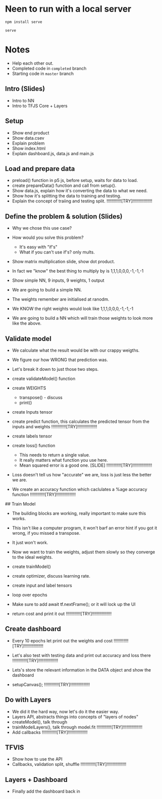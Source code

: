 # Neen to run with a local server

`npm install serve`

`serve`

# Notes

- Help each other out.
- Completed code in `completed` branch
- Starting code in `master` branch

## Intro (Slides)

- Intro to NN
- Intro to TFJS Core + Layers

## Setup

- Show end product
- Show data.csev
- Explain problem
- Show index.html
- Explain dashboard.js, data.js and main.js

## Load and prepare data

- preload() function in p5 js, before setup, waits for data to load.
- create prepareData() function and call from setup().
- Show data.js, explain how it's converting the data to what we need.
- Show how it's splitting the data to training and testing.
- Explain the concept of traiing and testing split.
  !!!!!!!!!!!![TRY]!!!!!!!!!!!!!!!!

## Define the problem & solution (Slides)

- Why we chose this use case?
- How would you solve this problem?

  - It's easy with "if's"
  - What if you can't use if's? only mults.

- Show matrix multiplication slide, show dot product.
- In fact we "know" the best thing to multiply by is 1,1,1,0,0,0,-1,-1,-1

- Show simple NN, 9 inputs, 9 weights, 1 output
- We are going to build a simple NN.
- The weights remember are initialised at ranodm.
- We KNOW the right weights would look like 1,1,1,0,0,0,-1,-1,-1
- We are going to build a NN which will train those weights to look more like the above.

## Validate model

- We calculate what the result would be with our crappy weigths.
- We figure our how WRONG that prediction was.
- Let's break it down to just those two steps.
- create validateModel() function

- create WEIGHTS
  - transpose() - discuss
  - print()
- create Inputs tensor
- create predict function, this calculates the predicted tensor from the inputs and weights
  !!!!!!!!!!!![TRY]!!!!!!!!!!!!!!!!

- create labels tensor
- create loss() function

  - This needs to return a single value.
  - It really matters what function you use here.
  - Mean squared error is a good one.
    [SLIDE]
    !!!!!!!!!!!![TRY]!!!!!!!!!!!!!!!!

- Loss doesn't tell us how "accurate" we are, loss is just less the better we are.
- We create an accuracy function which caclulates a %age accuracy function
  !!!!!!!!!!!![TRY]!!!!!!!!!!!!!!!!

## Train Model

- The building blocks are working, really important to make sure this works.
- This isn't like a computer program, it won't barf an error hint if you got it wrong, if you missed a transpose.
- It just won't work.

- Now we want to train the weights, adjust them slowly so they converge to the ideal weights.
- create trainModel()
- create optimizer, discuss learning rate.
- create input and label tensors
- loop over epochs
- Make sure to add await tf.nextFrame(); or it will lock up the UI
- return cost and print it out
  !!!!!!!!!!!![TRY]!!!!!!!!!!!!!!!!

## Create dashboard

- Every 10 epochs let print out the weights and cost
  !!!!!!!!!!!![TRY]!!!!!!!!!!!!!!!!

- Let's also test with testing data and print out accuracy and loss there
  !!!!!!!!!!!![TRY]!!!!!!!!!!!!!!!!

- Lets's store the relevant information in the DATA object and show the dashboard
- setupCanvas();
  !!!!!!!!!!!![TRY]!!!!!!!!!!!!!!!!

## Do with Layers

- We did it the hard way, now let's do it the easier way.
- Layers API, abstracts things into concepts of "layers of nodes"
- createModel(), talk through
- trainModelLayers(), talk through model.fit
  !!!!!!!!!!!![TRY]!!!!!!!!!!!!!!!!
- Add callbacks
  !!!!!!!!!!!![TRY]!!!!!!!!!!!!!!!!

## TFVIS

- Show how to use the API
- Callbacks, validation split, shuffle
  !!!!!!!!!!!![TRY]!!!!!!!!!!!!!!!!

## Layers + Dashboard

- Finally add the dashboard back in
